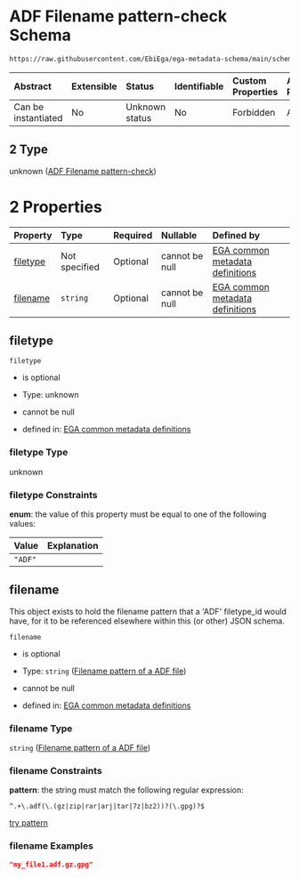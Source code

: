 # ADF Filename pattern-check Schema

```txt
https://raw.githubusercontent.com/EbiEga/ega-metadata-schema/main/schemas/EGA.common-definitions.json#/definitions/filename-filetype-pattern-check/anyOf/2
```



| Abstract            | Extensible | Status         | Identifiable | Custom Properties | Additional Properties | Access Restrictions | Defined In                                                                                           |
| :------------------ | :--------- | :------------- | :----------- | :---------------- | :-------------------- | :------------------ | :--------------------------------------------------------------------------------------------------- |
| Can be instantiated | No         | Unknown status | No           | Forbidden         | Allowed               | none                | [EGA.common-definitions.json\*](../../../schemas/EGA.common-definitions.json "open original schema") |

## 2 Type

unknown ([ADF Filename pattern-check](ega-12-definitions-check-filetype-checks-based-on-its-filename-anyof-adf-filename-pattern-check.md))

# 2 Properties

| Property              | Type          | Required | Nullable       | Defined by                                                                                                                                                                                                                                                                                                                                 |
| :-------------------- | :------------ | :------- | :------------- | :----------------------------------------------------------------------------------------------------------------------------------------------------------------------------------------------------------------------------------------------------------------------------------------------------------------------------------------- |
| [filetype](#filetype) | Not specified | Optional | cannot be null | [EGA common metadata definitions](ega-12-definitions-check-filetype-checks-based-on-its-filename-anyof-adf-filename-pattern-check-properties-filetype.md "https://raw.githubusercontent.com/EbiEga/ega-metadata-schema/main/schemas/EGA.common-definitions.json#/definitions/filename-filetype-pattern-check/anyOf/2/properties/filetype") |
| [filename](#filename) | `string`      | Optional | cannot be null | [EGA common metadata definitions](ega-12-definitions-filename-pattern-of-a-adf-file.md "https://raw.githubusercontent.com/EbiEga/ega-metadata-schema/main/schemas/EGA.common-definitions.json#/definitions/filename-filetype-pattern-check/anyOf/2/properties/filename")                                                                   |

## filetype



`filetype`

*   is optional

*   Type: unknown

*   cannot be null

*   defined in: [EGA common metadata definitions](ega-12-definitions-check-filetype-checks-based-on-its-filename-anyof-adf-filename-pattern-check-properties-filetype.md "https://raw.githubusercontent.com/EbiEga/ega-metadata-schema/main/schemas/EGA.common-definitions.json#/definitions/filename-filetype-pattern-check/anyOf/2/properties/filetype")

### filetype Type

unknown

### filetype Constraints

**enum**: the value of this property must be equal to one of the following values:

| Value   | Explanation |
| :------ | :---------- |
| `"ADF"` |             |

## filename

This object exists to hold the filename pattern that a 'ADF' filetype\_id would have, for it to be referenced elsewhere within this (or other) JSON schema.

`filename`

*   is optional

*   Type: `string` ([Filename pattern of a ADF file](ega-12-definitions-filename-pattern-of-a-adf-file.md))

*   cannot be null

*   defined in: [EGA common metadata definitions](ega-12-definitions-filename-pattern-of-a-adf-file.md "https://raw.githubusercontent.com/EbiEga/ega-metadata-schema/main/schemas/EGA.common-definitions.json#/definitions/filename-filetype-pattern-check/anyOf/2/properties/filename")

### filename Type

`string` ([Filename pattern of a ADF file](ega-12-definitions-filename-pattern-of-a-adf-file.md))

### filename Constraints

**pattern**: the string must match the following regular expression:&#x20;

```regexp
^.+\.adf(\.(gz|zip|rar|arj|tar|7z|bz2))?(\.gpg)?$
```

[try pattern](https://regexr.com/?expression=%5E.%2B%5C.adf\(%5C.\(gz%7Czip%7Crar%7Carj%7Ctar%7C7z%7Cbz2\)\)%3F\(%5C.gpg\)%3F%24 "try regular expression with regexr.com")

### filename Examples

```json
"my_file1.adf.gz.gpg"
```
